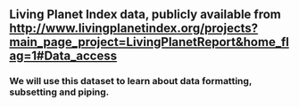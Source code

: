 ## Living Planet Index data, publicly available from http://www.livingplanetindex.org/projects?main_page_project=LivingPlanetReport&home_flag=1#Data_access

### We will use this dataset to learn about data formatting, subsetting and piping.
